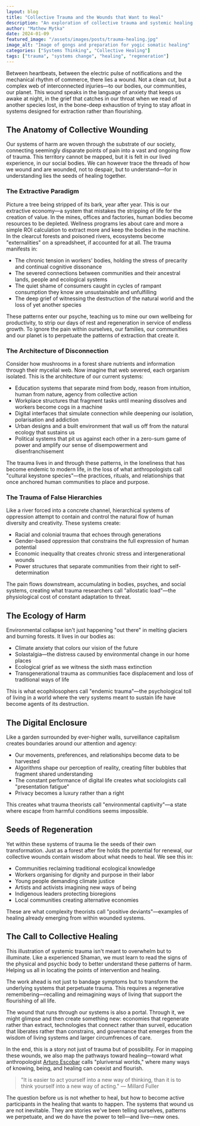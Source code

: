 ```yaml
---
layout: blog
title: "Collective Trauma and the Wounds that Want to Heal"
description: "An exploration of collective trauma and systemic healing in modern society"
author: "Mathew Mytka"
date: 2024-01-09
featured_image: "/assets/images/posts/trauma-healing.jpg"
image_alt: "Image of gongs and preparation for yogic somatic healing"
categories: ["Systems Thinking", "Collective Healing"]
tags: ["trauma", "systems change", "healing", "regeneration"]
---
```


Between heartbeats, between the electric pulse of notifications and the mechanical rhythm of commerce, there lies a wound. Not a clean cut, but a complex web of interconnected injuries—to our bodies, our communities, our planet. This wound speaks in the language of anxiety that keeps us awake at night, in the grief that catches in our throat when we read of another species lost, in the bone-deep exhaustion of trying to stay afloat in systems designed for extraction rather than flourishing.

## The Anatomy of Collective Wounding

Our systems of harm are woven through the substrate of our society, connecting seemingly disparate points of pain into a vast and ongoing flow of trauma. This territory cannot be mapped, but it is felt in our lived experience, in our social bodies. We can however trace the threads of how we wound and are wounded, not to despair, but to understand—for in understanding lies the seeds of healing together.

### The Extractive Paradigm

Picture a tree being stripped of its bark, year after year. This is our extractive economy—a system that mistakes the stripping of life for the creation of value. In the mines, offices and factories, human bodies become resources to be depleted. Wellness programs les about care and more a simple ROI calculation to extract more and keep the bodies in the machine. In the clearcut forests and poisoned rivers, ecosystems become "externalities" on a spreadsheet, if accounted for at all. The trauma manifests in:

- The chronic tension in workers' bodies, holding the stress of precarity and continual cognitive dissonance
- The severed connections between communities and their ancestral lands, people and ecological systems
- The quiet shame of consumers caught in cycles of rampant consumption they know are unsustainable and unfulfilling
- The deep grief of witnessing the destruction of the natural world and the loss of yet another species

These patterns enter our psyche, teaching us to mine our own wellbeing for productivity, to strip our days of rest and regeneration in service of endless growth. To ignore the pain within ourselves, our families, our communities and our planet is to perpetuate the patterns of extraction that create it.

### The Architecture of Disconnection

Consider how mushrooms in a forest share nutrients and information through their mycelial web. Now imagine that web severed, each organism isolated. This is the architecture of our current systems:

- Education systems that separate mind from body, reason from intuition, human from nature, agency from collective action
- Workplace structures that fragment tasks until meaning dissolves and workers become cogs in a machine
- Digital interfaces that simulate connection while deepening our isolation, polarisation and addiction
- Urban designs and a built environment that wall us off from the natural ecology that sustains us
- Political systems that pit us against each other in a zero-sum game of power and amplify our sense of disempowerment and disenfranchisement

The trauma lives in and through these patterns, in the loneliness that has become endemic to modern life, in the loss of what anthropologists call "cultural keystone species"—the practices, rituals, and relationships that once anchored human communities to place and purpose.

### The Trauma of False Hierarchies

Like a river forced into a concrete channel, hierarchical systems of oppression attempt to contain and control the natural flow of human diversity and creativity. These systems create:

- Racial and colonial trauma that echoes through generations
- Gender-based oppression that constrains the full expression of human potential
- Economic inequality that creates chronic stress and intergenerational wounds
- Power structures that separate communities from their right to self-determination

The pain flows downstream, accumulating in bodies, psyches, and social systems, creating what trauma researchers call "allostatic load"—the physiological cost of constant adaptation to threat.

## The Ecology of Harm

Environmental collapse isn't just happening "out there" in melting glaciers and burning forests. It lives in our bodies as:

- Climate anxiety that colors our vision of the future
- Solastalgia—the distress caused by environmental change in our home places
- Ecological grief as we witness the sixth mass extinction
- Transgenerational trauma as communities face displacement and loss of traditional ways of life

This is what ecophilosophers call "endemic trauma"—the psychological toll of living in a world where the very systems meant to sustain life have become agents of its destruction.

## The Digital Enclosure

Like a garden surrounded by ever-higher walls, surveillance capitalism creates boundaries around our attention and agency:

- Our movements, preferences, and relationships become data to be harvested
- Algorithms shape our perception of reality, creating filter bubbles that fragment shared understanding
- The constant performance of digital life creates what sociologists call "presentation fatigue"
- Privacy becomes a luxury rather than a right

This creates what trauma theorists call "environmental captivity"—a state where escape from harmful conditions seems impossible.

## Seeds of Regeneration

Yet within these systems of trauma lie the seeds of their own transformation. Just as a forest after fire holds the potential for renewal, our collective wounds contain wisdom about what needs to heal. We see this in:

- Communities reclaiming traditional ecological knowledge
- Workers organising for dignity and purpose in their labor
- Young people demanding climate justice
- Artists and activists imagining new ways of being
- Indigenous leaders protecting bioregions
- Local communities creating alternative economies

These are what complexity theorists call "positive deviants"—examples of healing already emerging from within wounded systems.

## The Call to Collective Healing

This illustration of systemic trauma isn't meant to overwhelm but to illuminate. Like a experienced Shaman, we must learn to read the signs of the physical and psychic body to better understand these patterns of harm. Helping us all in locating the points of intervention and healing.

The work ahead is not just to bandage symptoms but to transform the underlying systems that perpetuate trauma. This requires a regenerative remembering—recalling and reimagining ways of living that support the flourishing of all life.

The wound that runs through our systems is also a portal. Through it, we might glimpse and then create something new: economies that regenerate rather than extract, technologies that connect rather than surveil, education that liberates rather than constrains, and governance that emerges from the wisdom of living systems and larger circumfrences of care.

In the end, this is a story not just of trauma but of possibility. For in mapping these wounds, we also map the pathways toward healing—toward what anthropologist <a href="https://www.dukeupress.edu/designs-for-the-pluriverse" target="_blank">Arturo Escobar</a> calls "pluriversal worlds," where many ways of knowing, being, and healing can coexist and flourish.

> "It is easier to act yourself into a new way of thinking, than it is to think yourself into a new way of acting."
― Millard Fuller

The question before us is not whether to heal, but how to become active participants in the healing that wants to happen. The systems that wound us are not inevitable. They are stories we've been telling ourselves, patterns we perpetuate, and we do have the power to tell—and live—new ones.